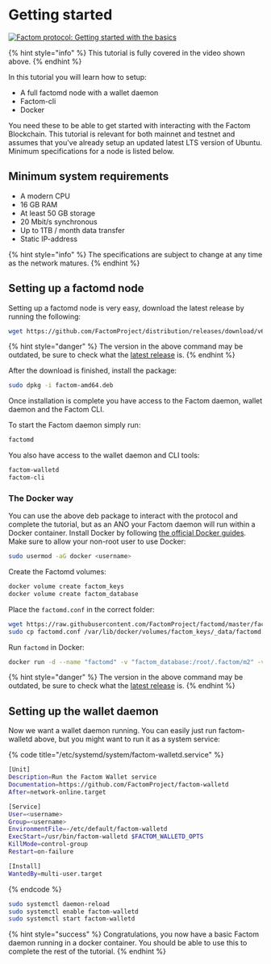 # Getting started

[![Factom protocol: Getting started with the basics](http://img.youtube.com/vi/luJucKvHsB4/0.jpg)](https://www.youtube.com/watch?v=luJucKvHsB4)

{% hint style="info" %}
This tutorial is fully covered in the video shown above.
{% endhint %}

In this tutorial you will learn how to setup:

* A full factomd node with a wallet daemon
* Factom-cli 
* Docker

You need these to be able to get started with interacting with the Factom Blockchain. This tutorial is relevant for both mainnet and testnet and assumes that you've already setup an updated latest LTS version of Ubuntu. Minimum specifications for a node is listed below.

##  Minimum system requirements

* A modern CPU
* 16 GB RAM
* At least 50 GB storage
* 20 Mbit/s synchronous
* Up to 1TB / month data transfer
* Static IP-address

{% hint style="info" %}
The specifications are subject to change at any time as the network matures.
{% endhint %}

## Setting up a factomd node

Setting up a factomd node is very easy, download the latest release by running the following:

```bash
wget https://github.com/FactomProject/distribution/releases/download/v6.5.0/factom-amd64.deb
```

{% hint style="danger" %}
The version in the above command may be outdated, be sure to check what the [latest release](https://github.com/FactomProject/distribution/releases) is. 
{% endhint %}

After the download is finished, install the package:

```bash
sudo dpkg -i factom-amd64.deb
```

Once installation is complete you have access to the Factom daemon, wallet daemon and the Factom CLI. 

To start the Factom daemon simply run:

```bash
factomd
```

You also have access to the wallet daemon and CLI tools:

```bash
factom-walletd
factom-cli
```

### The Docker way

You can use the above deb package to interact with the protocol and complete the tutorial, but as an ANO your Factom daemon will run within a Docker container. Install Docker by following [the official Docker guides](https://docs.docker.com/install/linux/docker-ce/ubuntu/). Make sure to allow your non-root user to use Docker:

```bash
sudo usermod -aG docker <username>
```

Create the Factomd volumes:

```bash
docker volume create factom_keys
docker volume create factom_database
```

Place the `factomd.conf` in the correct folder:

```bash
wget https://raw.githubusercontent.com/FactomProject/factomd/master/factomd.conf
sudo cp factomd.conf /var/lib/docker/volumes/factom_keys/_data/factomd.conf
```

Run `factomd` in Docker:

```bash
docker run -d --name "factomd" -v "factom_database:/root/.factom/m2" -v "factom_keys:/root/.factom/private" -p "8088:8088" -p "8090:8090" -p "8108:8108" -l "name=factomd" factominc/factomd:v6.5.0-alpine -startdelay=600 -faulttimeout=120 -config=/root/.factom/private/factomd.conf
```

{% hint style="danger" %}
The version in the above command may be outdated, be sure to check what the [latest release](https://github.com/FactomProject/distribution/releases) is.
{% endhint %}

## Setting up the wallet daemon

Now we want a wallet daemon running. You can easily just run factom-walletd above, but you might want to run it as a system service:

{% code title="/etc/systemd/system/factom-walletd.service" %}
```bash
[Unit]
Description=Run the Factom Wallet service
Documentation=https://github.com/FactomProject/factom-walletd
After=network-online.target

[Service]
User=<username>
Group=<username>
EnvironmentFile=-/etc/default/factom-walletd
ExecStart=/usr/bin/factom-walletd $FACTOM_WALLETD_OPTS
KillMode=control-group
Restart=on-failure

[Install]
WantedBy=multi-user.target
```
{% endcode %}

```bash
sudo systemctl daemon-reload
sudo systemctl enable factom-walletd
sudo systemctl start factom-walletd
```

{% hint style="success" %}
Congratulations, you now have a basic Factom daemon running in a docker container. You should be able to use this to complete the rest of the tutorial.
{% endhint %}

